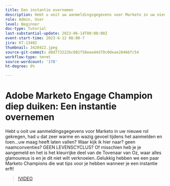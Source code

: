 ```yaml
---
title: Een instantie overnemen
description: Hebt u ooit uw aanmeldingsgegevens voor Marketo in uw nieuwe rol gekregen, had u dat zeer warme en wazig gevoel tijdens het aanmelden en toen...uw maag heeft laten vallen? Waar kijk ik hier naar? geen naamconventies? GEEN LEVENSCYCLUS? Of misschien heb je je aangemeld en het is het kleurrijke deel van de Tovenaar van Oz, waar alles glamoureus is en je dit niet wilt verknoeien..Gelukkig hebben we een paar Marketo Champions die wat tips voor je hebben wanneer je een instantie erft!
role: Admin, User
level: Beginner
doc-type: Tutorial
last-substantial-update: 2023-06-14T00:00:00Z
event-start-time: 2023-6-12 08:00-7
jira: KT-13482
thumbnail: 3420422.jpeg
source-git-commit: d8d773222bc081f58eea44d79c0deae28466fc54
workflow-type: tm+mt
source-wordcount: '178'
ht-degree: 0%

---
```



# Adobe Marketo Engage Champion diep duiken: Een instantie overnemen

Hebt u ooit uw aanmeldingsgegevens voor Marketo in uw nieuwe rol gekregen, had u dat zeer warme en wazig gevoel tijdens het aanmelden en toen...uw maag heeft laten vallen? Waar kijk ik hier naar? geen naamconventies? GEEN LEVENSCYCLUS? Of misschien heb je je aangemeld en het is het kleurrijke deel van de Tovenaar van Oz, waar alles glamoureus is en je dit niet wilt verknoeien..Gelukkig hebben we een paar Marketo Champions die wat tips voor je hebben wanneer je een instantie erft!

>[!VIDEO](https://video.tv.adobe.com/v/3420422/?learn=on)

